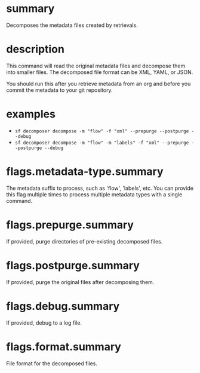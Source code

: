 # summary

Decomposes the metadata files created by retrievals.

# description

This command will read the original metadata files and decompose them into smaller files. The decomposed file format can be XML, YAML, or JSON.

You should run this after you retrieve metadata from an org and before you commit the metadata to your git repository.

# examples

- `sf decomposer decompose -m "flow" -f "xml" --prepurge --postpurge --debug`
- `sf decomposer decompose -m "flow" -m "labels" -f "xml" --prepurge --postpurge --debug`

# flags.metadata-type.summary

The metadata suffix to process, such as 'flow', 'labels', etc. You can provide this flag multiple times to process multiple metadata types with a single command.

# flags.prepurge.summary

If provided, purge directories of pre-existing decomposed files.

# flags.postpurge.summary

If provided, purge the original files after decomposing them.

# flags.debug.summary

If provided, debug to a log file.

# flags.format.summary

File format for the decomposed files.
